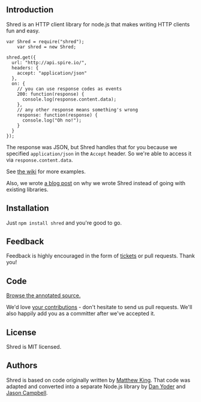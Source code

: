 ## Introduction

Shred is an HTTP client library for node.js that makes writing HTTP clients fun and easy.

    var Shred = require("shred");
		var shred = new Shred;
  
    shred.get({
      url: "http://api.spire.io/",
      headers: {
        accept: "application/json"
      },
      on: {
        // you can use response codes as events
        200: function(response) {
          console.log(response.content.data);
        },
        // any other response means something's wrong
        response: function(response) {
          console.log("Oh no!");
        }
      }
    });

The response was JSON, but Shred handles that for you because we specified `application/json` in the `Accept` header. So we're able to access it via `response.content.data`.

See [the wiki](https://github.com/spire-io/shred/wiki) for more examples.

Also, we wrote [a blog post][blog] on why we wrote Shred instead of going with existing libraries.

## Installation

Just `npm install shred` and you're good to go.

## Feedback

Feedback is highly encouraged in the form of [tickets][tickets] or pull requests. Thank you!

## Code

[Browse the annotated source.][docs]

We'd love [your contributions](repo) - don't hesitate to send us pull requests. We'll also happily add you as a committer after we've accepted it.

## License

Shred is MIT licensed.

## Authors

Shred is based on code originally written by [Matthew King][king]. That code was adapted and converted into a separate Node.js library by [Dan Yoder][yoder] and [Jason Campbell][campbell].

[code]: https://github.com/spire-io/shred
[tickets]: https://github.com/spire-io/shred/issues
[license]: https://github.com/spire-io/shred/blob/master/LICENSE
[yoder]: mailto:dan@spire.io
[king]: mailto:mking@spire.io
[campbell]: mailto:jason@spire.io
[docs]: http://www.spire.io/docs/shred/
[blog]: http://www.spire.io/posts/introducing-shred.html

